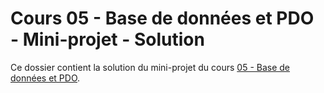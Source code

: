 # Cours 05 - Base de données et PDO - Mini-projet - Solution

Ce dossier contient la solution du mini-projet du cours
[05 - Base de données et PDO](../../README.md).
